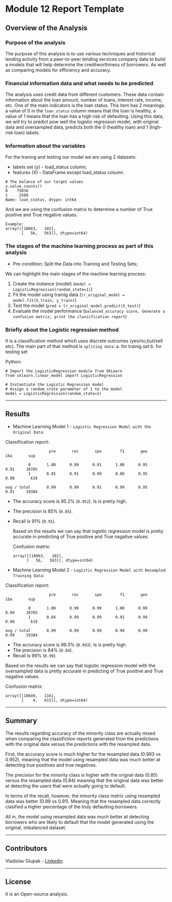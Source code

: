 # Module 12 Report Template

## Overview of the Analysis

### Purpose of the analysis

The purpose of this analysis is to use various techniques and historical lending activity from a peer-to-peer lending services company data to build a models that will help determine the creditworthiness of borrowers. As well as comparing models for efficiency and accuracy.

### Financial information data and what needs to be predicted

The analysis uses credit data from different customers. These data contain information about the loan amount, number of loans, interest rate, income, etc. One of the main indicators is the loan status. This item has 2 meanings: a value of 0 in the `loan_status` column means that the loan is healthy, a value of 1 means that the loan has a high risk of defaulting.
Using this data, we will try to predict рow well the logistic regression model, with original data and oversampled data, predicts both the 0 (healthy loan) and 1 (high-risk loan) labels.

### Information about the variables

For the traning and testing our model we are using 2 datasets:

- labels set (y) - load_status column;
- features (X) - DataFrame except load_status column.

```
# The balance of our target values
y.value_counts()
0    75036
1     2500
Name: loan_status, dtype: int64
```

And we are using the confusion matrix to determine a number of True positive and True negative values.

```
Example:
array([[18663,   102],
       [   56,   563]], dtype=int64)
```

### The stages of the machine learning process as part of this analysis

- Pre-condition: Split the Data into Training and Testing Sets;

We can highlight the main stages of the machine learning process:

1. Create the instance (model) (`model = LogisticRegression(random_state=1)`)
2. Fit the model using trainig data (`lr_original_model = model.fit(X_train, y_train)`)
3. Test the model (`pred = lr_original_model.predict(X_test)`)
4. Evaluate the model performance (`balanced_accuracy score, Generate a confusion matrix, print the classification report`)

### Briefly about the Logistic regression method

It is a classification method which uses discrete outcomes (yes/no,but/sell etc).
The main part of that method is
`spliting data`:
a. for trainig set
b. for testing set

Python:

```
# Import the LogisticRegression module from SKLearn
from sklearn.linear_model import LogisticRegression

# Instantiate the Logistic Regression model
# Assign a random_state parameter of 1 to the model
model = LogisticRegression(random_state=1)
```

---

## Results

- Machine Learning Model 1 - `Logistic Regression Model with the Original Data`:

Classification report:

```
                   pre       rec       spe        f1       geo       iba       sup

          0       1.00      0.99      0.91      1.00      0.95      0.91     18765
          1       0.85      0.91      0.99      0.88      0.95      0.90       619

avg / total       0.99      0.99      0.91      0.99      0.95      0.91     19384
```

- The accuracy score is 95.2% (`0.952`). Is is pretty high.
- The precision is 85% (`0.85`).
- Recall is 91% (`0.91`).

  Based on the results we can say that logistic regression model is pretty accurate in predicting of True positive and True nagative values.

  Confusion matrix:

  ```
  array([[18663,   102],
        [   56,   563]], dtype=int64)
  ```

- Machine Learning Model 2 - `Logistic Regression Model with Resampled Training Data`:

Classification report:

```
                   pre       rec       spe        f1       geo       iba       sup

          0       1.00      0.99      0.99      1.00      0.99      0.99     18765
          1       0.84      0.99      0.99      0.91      0.99      0.99       619

avg / total       0.99      0.99      0.99      0.99      0.99      0.99     19384
```

- The accuracy score is 99.3% (`0.993`). Is is pretty high.
- The precision is 84% (`0.84`).
- Recall is 99% (`0.99`).

Based on the results we can say that logistic regression model with the oversampled data is pretty accurate in predicting of True positive and True nagative values.

Confusion matrix:

```
array([[18649,   116],
       [    4,   615]], dtype=int64)
```

---

## Summary

The results regarding accuracy of the minority class are actually mixed when comparing the classifiction reports generated from the predictions with the original data versus the predictions with the resampled data.

First, the accuracy score is much higher for the resampled data (0.993 vs 0.952), meaning that the model using resampled data was much better at detecting true positives and true negatives.

The precision for the minority class is higher with the orignal data (0.85) versus the resampled data (0.84) meaning that the original data was better at detecting the users that were actually going to default.

In terms of the recall, however, the minority class metric using resampled data was better (0.99 vs 0.91). Meaning that the resampled data correctly clasified a higher percentage of the truly defaulting borrowers.

All in, the model using resampled data was much better at detecting borrowers who are likely to default that the model generated using the original, imbalanced dataset.

---

## Contributors

Vladislav Glupak - [Linkedin](https://www.linkedin.com/in/vladislav-glupak/)

---

## License

It is an Open-source analysis.
